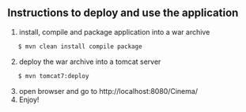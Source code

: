 


## Instructions to deploy and use the application

1. install, compile and package application into a war archive
 ```bash
    $ mvn clean install compile package
 ```
2. deploy the war archive into a tomcat server
 ```bash
    $ mvn tomcat7:deploy
 ```
3. open browser and go to http://localhost:8080/Cinema/
4. Enjoy!   
